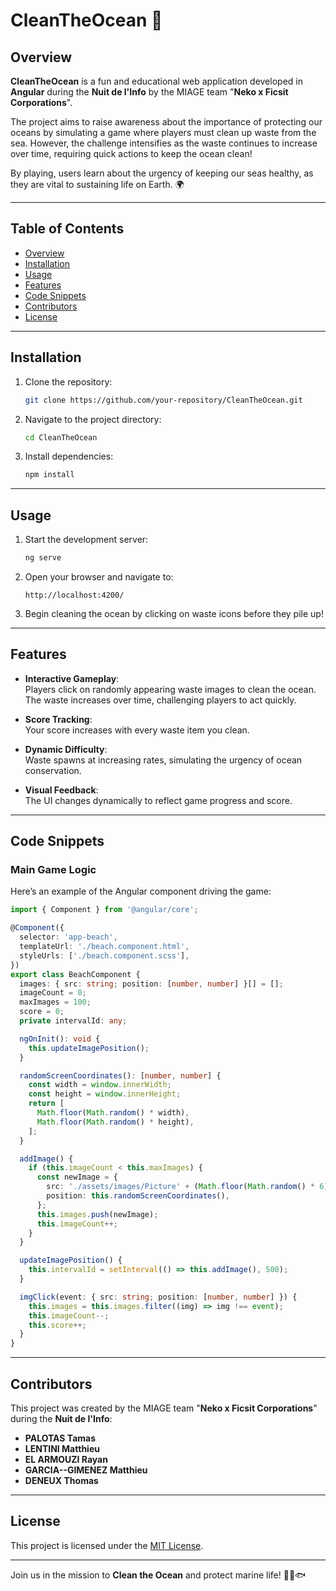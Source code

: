 
# CleanTheOcean 🌊

## Overview

**CleanTheOcean** is a fun and educational web application developed in **Angular** during the **Nuit de l'Info** by the MIAGE team "**Neko x Ficsit Corporations**".

The project aims to raise awareness about the importance of protecting our oceans by simulating a game where players must clean up waste from the sea. However, the challenge intensifies as the waste continues to increase over time, requiring quick actions to keep the ocean clean!

By playing, users learn about the urgency of keeping our seas healthy, as they are vital to sustaining life on Earth. 🌍

---

## Table of Contents
- [Overview](#overview)
- [Installation](#installation)
- [Usage](#usage)
- [Features](#features)
- [Code Snippets](#code-snippets)
- [Contributors](#contributors)
- [License](#license)

---

## Installation

1. Clone the repository:
   ```bash
   git clone https://github.com/your-repository/CleanTheOcean.git
   ```
2. Navigate to the project directory:
   ```bash
   cd CleanTheOcean
   ```
3. Install dependencies:
   ```bash
   npm install
   ```

---

## Usage

1. Start the development server:
   ```bash
   ng serve
   ```
2. Open your browser and navigate to:
   ```
   http://localhost:4200/
   ```
3. Begin cleaning the ocean by clicking on waste icons before they pile up!

---

## Features

- **Interactive Gameplay**:  
  Players click on randomly appearing waste images to clean the ocean. The waste increases over time, challenging players to act quickly.

- **Score Tracking**:  
  Your score increases with every waste item you clean.  

- **Dynamic Difficulty**:  
  Waste spawns at increasing rates, simulating the urgency of ocean conservation.  

- **Visual Feedback**:  
  The UI changes dynamically to reflect game progress and score.

---

## Code Snippets

### Main Game Logic
Here’s an example of the Angular component driving the game:

```typescript
import { Component } from '@angular/core';

@Component({
  selector: 'app-beach',
  templateUrl: './beach.component.html',
  styleUrls: ['./beach.component.scss'],
})
export class BeachComponent {
  images: { src: string; position: [number, number] }[] = [];
  imageCount = 0;
  maxImages = 100;
  score = 0;
  private intervalId: any;

  ngOnInit(): void {
    this.updateImagePosition();
  }

  randomScreenCoordinates(): [number, number] {
    const width = window.innerWidth;
    const height = window.innerHeight;
    return [
      Math.floor(Math.random() * width),
      Math.floor(Math.random() * height),
    ];
  }

  addImage() {
    if (this.imageCount < this.maxImages) {
      const newImage = {
        src: './assets/images/Picture' + (Math.floor(Math.random() * 6) + 1) + '.png',
        position: this.randomScreenCoordinates(),
      };
      this.images.push(newImage);
      this.imageCount++;
    }
  }

  updateImagePosition() {
    this.intervalId = setInterval(() => this.addImage(), 500);
  }

  imgClick(event: { src: string; position: [number, number] }) {
    this.images = this.images.filter((img) => img !== event);
    this.imageCount--;
    this.score++;
  }
}
```

---

## Contributors

This project was created by the MIAGE team "**Neko x Ficsit Corporations**" during the **Nuit de l'Info**:  
- **PALOTAS Tamas**  
- **LENTINI Matthieu**  
- **EL ARMOUZI Rayan**  
- **GARCIA--GIMENEZ Matthieu**  
- **DENEUX Thomas**  

---

## License

This project is licensed under the [MIT License](LICENSE).

---

Join us in the mission to **Clean the Ocean** and protect marine life! 🌊🦈🐟
